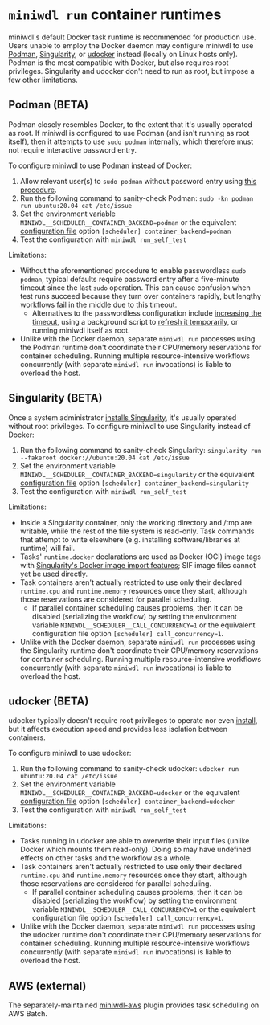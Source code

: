# `miniwdl run` container runtimes

miniwdl's default Docker task runtime is recommended for production use. Users unable to employ the Docker daemon may configure miniwdl to use [Podman](https://podman.io/), [Singularity](https://sylabs.io/singularity/), or [udocker](https://indigo-dc.github.io/udocker/) instead (locally on Linux hosts only). Podman is the most compatible with Docker, but also requires root privileges. Singularity and udocker don't need to run as root, but impose a few other limitations.

## Podman (BETA)

Podman closely resembles Docker, to the extent that it's usually operated as root. If miniwdl is configured to use Podman (and isn't running as root itself), then it attempts to use `sudo podman` internally, which therefore must not require interactive password entry.

To configure miniwdl to use Podman instead of Docker:

1. Allow relevant user(s) to `sudo podman` without password entry using [this procedure](https://minikube.sigs.k8s.io/docs/drivers/podman/#known-issues).
2. Run the following command to sanity-check Podman: `sudo -kn podman run ubuntu:20.04 cat /etc/issue`
3. Set the environment variable `MINIWDL__SCHEDULER__CONTAINER_BACKEND=podman` or the equivalent [configuration file](https://miniwdl.readthedocs.io/en/latest/runner_reference.html#configuration) option `[scheduler] container_backend=podman`
4. Test the configuration with `miniwdl run_self_test`

Limitations:

* Without the aforementioned procedure to enable passwordless `sudo podman`, typical defaults require password entry after a five-minute timeout since the last `sudo` operation. This can cause confusion when test runs succeed because they turn over containers rapidly, but lengthy workflows fail in the middle due to this timeout.
  * Alternatives to the passwordless configuration include [increasing the timeout](https://unix.stackexchange.com/questions/382060/change-default-sudo-password-timeout), using a background script to [refresh it temporarily](https://serverfault.com/a/702019), or running miniwdl itself as root.
* Unlike with the Docker daemon, separate `miniwdl run` processes using the Podman runtime don't coordinate their CPU/memory reservations for container scheduling. Running multiple resource-intensive workflows concurrently (with separate `miniwdl run` invocations) is liable to overload the host.

## Singularity (BETA)

Once a system administrator [installs Singularity](https://sylabs.io/guides/master/admin-guide/installation.html), it's usually operated without root privileges. To configure miniwdl to use Singularity instead of Docker:

1. Run the following command to sanity-check Singularity: `singularity run --fakeroot docker://ubuntu:20.04 cat /etc/issue`
2. Set the environment variable `MINIWDL__SCHEDULER__CONTAINER_BACKEND=singularity` or the equivalent [configuration file](https://miniwdl.readthedocs.io/en/latest/runner_reference.html#configuration) option `[scheduler] container_backend=singularity`
3. Test the configuration with `miniwdl run_self_test`

Limitations:

* Inside a Singularity container, only the working directory and /tmp are writable, while the rest of the file system is read-only. Task commands that attempt to write elsewhere (e.g. installing software/libraries at runtime) will fail.
* Tasks' `runtime.docker` declarations are used as Docker (OCI) image tags with [Singularity's Docker image import features](https://sylabs.io/guides/2.6/user-guide/singularity_and_docker.html); SIF image files cannot yet be used directly.
* Task containers aren't actually restricted to use only their declared `runtime.cpu` and `runtime.memory` resources once they start, although those reservations are considered for parallel scheduling.
  * If parallel container scheduling causes problems, then it can be disabled (serializing the workflow) by setting the environment variable `MINIWDL__SCHEDULER__CALL_CONCURRENCY=1` or the equivalent configuration file option `[scheduler] call_concurrency=1`.
* Unlike with the Docker daemon, separate `miniwdl run` processes using the Singularity runtime don't coordinate their CPU/memory reservations for container scheduling. Running multiple resource-intensive workflows concurrently (with separate `miniwdl run` invocations) is liable to overload the host.

## udocker (BETA)

udocker typically doesn't require root privileges to operate nor even [install](https://indigo-dc.github.io/udocker/installation_manual.html), but it affects execution speed and provides less isolation between containers.

To configure miniwdl to use udocker:

1. Run the following command to sanity-check udocker: `udocker run ubuntu:20.04 cat /etc/issue`
2. Set the environment variable `MINIWDL__SCHEDULER__CONTAINER_BACKEND=udocker` or the equivalent [configuration file](https://miniwdl.readthedocs.io/en/latest/runner_reference.html#configuration) option `[scheduler] container_backend=udocker`
3. Test the configuration with `miniwdl run_self_test`

Limitations:

* Tasks running in udocker are able to overwrite their input files (unlike Docker which mounts them read-only). Doing so may have undefined effects on other tasks and the workflow as a whole.
* Task containers aren't actually restricted to use only their declared `runtime.cpu` and `runtime.memory` resources once they start, although those reservations are considered for parallel scheduling.
  * If parallel container scheduling causes problems, then it can be disabled (serializing the workflow) by setting the environment variable `MINIWDL__SCHEDULER__CALL_CONCURRENCY=1` or the equivalent configuration file option `[scheduler] call_concurrency=1`.
* Unlike with the Docker daemon, separate `miniwdl run` processes using the udocker runtime don't coordinate their CPU/memory reservations for container scheduling. Running multiple resource-intensive workflows concurrently (with separate `miniwdl run` invocations) is liable to overload the host.

## AWS (external)

The separately-maintained [miniwdl-aws](https://github.com/miniwdl-ext/miniwdl-aws) plugin provides task scheduling on AWS Batch.
